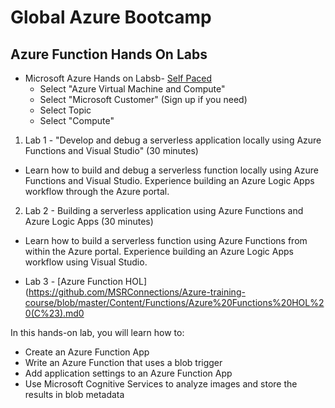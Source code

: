 # Global Azure Bootcamp 
## Azure Function Hands On Labs

* Microsoft Azure Hands on Labsb-
[Self Paced](https://www.microsoft.com/handsonlabs/SelfPacedLabs)
  * Select "Azure Virtual Machine and Compute"
  * Select "Microsoft Customer" (Sign up if you need)
  * Select Topic
  * Select "Compute"

1. Lab 1 - "Develop and debug a serverless application locally using Azure Functions and Visual Studio" (30 minutes)
  * Learn how to build and debug a serverless function locally using Azure Functions and Visual Studio. Experience building an Azure Logic Apps workflow through the Azure portal.
2. Lab 2 - Building a serverless application using Azure Functions and Azure Logic Apps (30 minutes)
  * Learn how to build a serverless function using Azure Functions from within the Azure portal. Experience building an Azure Logic Apps workflow using Visual Studio.


* Lab 3 - 
[Azure Function HOL](https://github.com/MSRConnections/Azure-training-course/blob/master/Content/Functions/Azure%20Functions%20HOL%20(C%23).md0

In this hands-on lab, you will learn how to:
* Create an Azure Function App
* Write an Azure Function that uses a blob trigger
* Add application settings to an Azure Function App
* Use Microsoft Cognitive Services to analyze images and store the results in blob metadata
